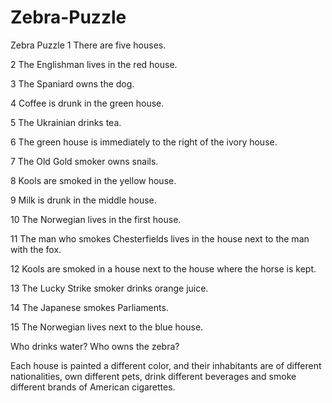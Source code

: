 # Zebra-Puzzle

Zebra Puzzle
1 There are five houses.

2 The Englishman lives in the red house.

3 The Spaniard owns the dog.

4 Coffee is drunk in the green house.

5 The Ukrainian drinks tea.

6 The green house is immediately to the right of the ivory house.

7 The Old Gold smoker owns snails.

8 Kools are smoked in the yellow house.

9 Milk is drunk in the middle house.

10 The Norwegian lives in the first house.

11 The man who smokes Chesterfields lives in the house next to the man with the fox.

12 Kools are smoked in a house next to the house where the horse is kept.

13 The Lucky Strike smoker drinks orange juice.

14 The Japanese smokes Parliaments.

15 The Norwegian lives next to the blue house.

Who drinks water? Who owns the zebra?

Each house is painted a different color, and their inhabitants are of different nationalities, own different pets, drink different beverages and smoke different brands of American cigarettes.
